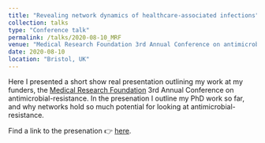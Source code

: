 ```yaml
---
title: "Revealing network dynamics of healthcare-associated infections"
collection: talks
type: "Conference talk"
permalink: /talks/2020-08-10_MRF
venue: "Medical Research Foundation 3rd Annual Conference on antimicrobial-resistance"
date: 2020-08-10
location: "Bristol, UK"
---
```


Here I presented a short show real presentation outlining my work at my funders, the [Medical Research Foundation](https://www.medicalresearchfoundation.org.uk/) 3rd Annual Conference on antimicrobial-resistance. In the presenation I outline my PhD work so far, and why networks hold so much potential for looking at antimicrobial-resistance. 

<!--more-->

Find a link to the presenation 👉 [here](https://amrtraining.ac.uk/student-3-minute-showreel-presentations/).



